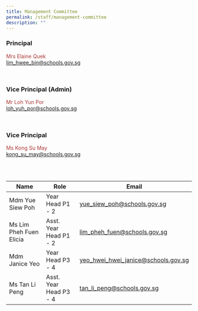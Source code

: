 ```yaml
---
title: Management Committee
permalink: /staff/management-committee
description: ""
---
```

<div>
<h3>Principal</h3>
<p style="color:#ac3837">Mrs Elaine Quek<br>
	<a href = "mailto: lim_hwee_bin@schools.gov.sg">lim_hwee_bin@schools.gov.sg</a></p>

<br>

<h3>Vice Principal (Admin)</h3>
	<p style="color:#ac3837">Mr Loh Yun Por<br>
		<a href = "mailto: loh_yuh_por@schools.gov.sg">loh_yuh_por@schools.gov.sg</a></p>

<br>

<h3>Vice Principal</h3>
	<p style="color:#ac3837">Ms Kong Su May<br>
<a href = "mailto: kong_su_may@schools.gov.sg">kong_su_may@schools.gov.sg</a></p>

<br>
<br>
</div>

| Name | Role | Email |
| -------- | -------- | -------- |
| Mdm Yue Siew Poh    | Year Head P1 - 2    | yue_siew_poh@schools.gov.sg|
| Ms Lim Pheh Fuen Elicia    | Asst. Year Head P1 - 2   | lim_pheh_fuen@schools.gov.sg|
|Mdm Janice Yeo    | Year Head P3 - 4  | yeo_hwei_hwei_janice@schools.gov.sg|
|Ms Tan Li Peng    | Asst. Year Head P3 - 4  | tan_li_peng@schools.gov.sg|